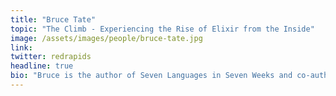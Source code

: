 ```yaml
---
title: "Bruce Tate"
topic: "The Climb - Experiencing the Rise of Elixir from the Inside"
image: /assets/images/people/bruce-tate.jpg
link:
twitter: redrapids
headline: true
bio: "Bruce is the author of Seven Languages in Seven Weeks and co-author of Programming Phoenix. He is CTO at http://icanmakeitbetter.com."
---
```

